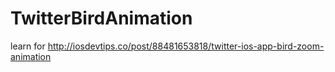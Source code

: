 # TwitterBirdAnimation

learn for http://iosdevtips.co/post/88481653818/twitter-ios-app-bird-zoom-animation
